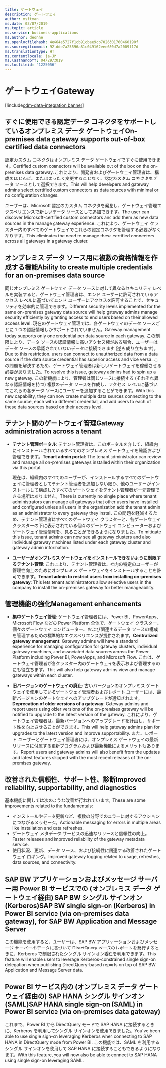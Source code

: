 ```yaml
---
title: ゲートウェイ
description: ゲートウェイ
author: msftman
ms.date: 03/07/2019
ms.topic: article
ms.service: business-applications
ms.author: deonhe
ms.openlocfilehash: 4e664e5727f1cb91cbae9cb7026501760460190f
ms.sourcegitcommit: 921dde7a25596a81c049162eee650d7a2009f17d
ms.translationtype: HT
ms.contentlocale: ja-JP
ms.lasthandoff: 04/29/2019
ms.locfileid: "1225056"
---
```

# <a name="gateway"></a><span data-ttu-id="e1995-103">ゲートウェイ</span><span class="sxs-lookup"><span data-stu-id="e1995-103">Gateway</span></span>

[!include[cdm-data-integration banner](../includes/cdm-data-integration.md)]

## <a name="on-premises-data-gateway-supports-out-of-box-certified-data-connectors"></a><span data-ttu-id="e1995-104">すぐに使用できる認定データ コネクタをサポートしているオンプレミス データ ゲートウェイ</span><span class="sxs-lookup"><span data-stu-id="e1995-104">On-premises data gateway supports out-of-box certified data connectors</span></span>  

<span data-ttu-id="e1995-105">認定カスタム コネクタはオンプレミス データ ゲートウェイですぐに使用できます。</span><span class="sxs-lookup"><span data-stu-id="e1995-105">Certified custom connectors will be available out of the box on the on-premises data gateway.</span></span> <span data-ttu-id="e1995-106">これにより、開発者およびゲートウェイ管理者は、構成をほとんど、またはまったく変更することなく、認定カスタム コネクタをデータ ソースとして選択できます。</span><span class="sxs-lookup"><span data-stu-id="e1995-106">This will help developers and gateway admins select certified custom connectors as data sources with minimal or no configuration changes.</span></span> 

<span data-ttu-id="e1995-107">ユーザーは、Microsoft 認定のカスタム コネクタを発見し、ゲートウェイ管理エクスペリエンスで新しいデータ ソースとして追加できます。</span><span class="sxs-lookup"><span data-stu-id="e1995-107">The user can discover Microsoft-certified custom connectors and add them as new data sources in the manage gateway experience.</span></span> <span data-ttu-id="e1995-108">これにより、ゲートウェイ クラスター内のすべてのゲートウェイでこれらの認定コネクタを管理する必要がなくなります。</span><span class="sxs-lookup"><span data-stu-id="e1995-108">This eliminates the need to manage these certified connectors across all gateways in a gateway cluster.</span></span>   
 
## <a name="ability-to-create-multiple-credentials-for-an-on-premises-data-source"></a><span data-ttu-id="e1995-109">オンプレミス データ ソース用に複数の資格情報を作成する機能</span><span class="sxs-lookup"><span data-stu-id="e1995-109">Ability to create multiple credentials for an on-premises data source</span></span>   
 
<span data-ttu-id="e1995-110">同じオンプレミス ゲートウェイ データ ソースに対して異なるセキュリティ レベルを実装すると、ゲートウェイ管理者は、エンド ユーザーに許可されているアクセス レベルに基づいてエンド ユーザーにアクセスを許可することで、セキュリティを効率的に管理できます。</span><span class="sxs-lookup"><span data-stu-id="e1995-110">Different security levels implemented for the same on-premises gateway data source will help gateway admins manage security efficiently by granting access to end users based on their allowed access level.</span></span> <span data-ttu-id="e1995-111">現在のゲートウェイ管理では、各ゲートウェイのデータ ソースごとに 1 つの認証情報しかサポートされていません。</span><span class="sxs-lookup"><span data-stu-id="e1995-111">Gateway management today supports only one credential per data source in each gateway.</span></span> <span data-ttu-id="e1995-112">この制限により、データ ソースの認証情報に高いアクセス権がある場合、ユーザーはデータ ソースの承認されていないデータに接続できます (逆も成り立ちます)。</span><span class="sxs-lookup"><span data-stu-id="e1995-112">Due to this restriction, users can connect to unauthorized data from a data source if the data source credential has superior access and vice versa.</span></span> <span data-ttu-id="e1995-113">この問題を解決するため、ゲートウェイ管理者は新しいゲートウェイを稼働させる必要がありました。</span><span class="sxs-lookup"><span data-stu-id="e1995-113">To resolve this issue, gateway admins had to spin up a new gateway.</span></span> <span data-ttu-id="e1995-114">この新機能により、管理者は同じソースに接続する (それぞれ異なる認証情報を持つ) 複数のデータ ソースを作成し、アクセス レベルに基づいてこれらの各データ ソースにユーザーを追加することができます。</span><span class="sxs-lookup"><span data-stu-id="e1995-114">With this new capability, they can now create multiple data sources connecting to the same source, each with a different credential, and add users to each of these data sources based on their access level.</span></span> 
 
## <a name="gateway-administration-across-a-tenant"></a><span data-ttu-id="e1995-115">テナント間のゲートウェイ管理</span><span class="sxs-lookup"><span data-stu-id="e1995-115">Gateway administration across a tenant</span></span>
  
-   <span data-ttu-id="e1995-116">**テナント管理ポータル**: テナント管理者は、このポータルを介して、組織内にインストールされているすべてのオンプレミス ゲートウェイを確認および管理できます。</span><span class="sxs-lookup"><span data-stu-id="e1995-116">**Tenant admin portal**: The tenant administrator can review and manage all on-premises gateways installed within their organization via this portal.</span></span>

    <span data-ttu-id="e1995-117">現在は、組織内のすべてのユーザーが、インストールするすべてのゲートウェイに管理者としてテナント管理者を追加しない限り、他のユーザーがインストールして構成したすべてのゲートウェイをテナント管理者が一元管理できる場所はありません。</span><span class="sxs-lookup"><span data-stu-id="e1995-117">There is currently no single place where tenant administrators can manage all gateways that other users have installed and configured unless all users in the organization add the tenant admin as an administrator to every gateway they install.</span></span> <span data-ttu-id="e1995-118">この問題を軽減するため、テナント管理者はすべてのゲートウェイ クラスターと、各ゲートウェイ クラスターの下に表示されている個々のゲートウェイ コンピューターおよびゲートウェイ管理情報を、見ることができるようになりました。</span><span class="sxs-lookup"><span data-stu-id="e1995-118">To mitigate this issue, tenant admins can now see all gateway clusters and also individual gateway machines listed under each gateway cluster and gateway admin information.</span></span> 
  
-   <span data-ttu-id="e1995-119">**ユーザーがオンプレミス ゲートウェイをインストールできないように制限するテナント管理**: これにより、テナント管理者は、社内の特定のユーザーが管理性向上のためにオンプレミス ゲートウェイをインストールすることを許可できます。</span><span class="sxs-lookup"><span data-stu-id="e1995-119">**Tenant admin to restrict users from installing on-premises gateway**: This lets tenant administrators allow selective users in the company to install the on-premises gateway for better manageability.</span></span> 
 
## <a name="management-enhancements"></a><span data-ttu-id="e1995-120">管理機能の強化</span><span class="sxs-lookup"><span data-stu-id="e1995-120">Management enhancements</span></span> 
  
-   <span data-ttu-id="e1995-121">**集中ゲートウェイ管理**: ゲートウェイ管理者には、Power BI、PowerApps、Microsoft Flow などの Power Platform 全体で、ゲートウェイ クラスター、個々のゲートウェイ コンピューター、および関連するデータ ソースの構成を管理するための標準的なエクスペリエンスが提供されます。</span><span class="sxs-lookup"><span data-stu-id="e1995-121">**Centralized gateway management**: Gateway admins will have a standard experience for managing configuration for gateway clusters, individual gateway machines, and associated data sources across the Power Platform including Power BI, PowerApps, and Microsoft Flow.</span></span> <span data-ttu-id="e1995-122">これは、ゲートウェイ管理者が各クラスター内のゲートウェイを表示および管理するのにも役立ちます。</span><span class="sxs-lookup"><span data-stu-id="e1995-122">This will also help gateway admins view and manage gateways within each cluster.</span></span> 

-   <span data-ttu-id="e1995-123">**旧バージョンのゲートウェイの廃止**: 古いバージョンのオンプレミス ゲートウェイを使用しているゲートウェイ管理者およびレポート ユーザーには、最新バージョンのゲートウェイへのアップグレードが通知されます。</span><span class="sxs-lookup"><span data-stu-id="e1995-123">**Deprecation of older versions of a gateway**: Gateway admins and report users using older versions of the on-premises gateway will be notified to upgrade to the latest version of the gateway.</span></span> <span data-ttu-id="e1995-124">これにより、ゲートウェイ管理者は、最新バージョンへのアップグレードを計画し、サポート性を向上させることができます。</span><span class="sxs-lookup"><span data-stu-id="e1995-124">This will help gateway admins plan for upgrades to the latest version and improve supportability.</span></span> <span data-ttu-id="e1995-125">また、レポート ユーザーとゲートウェイ管理者には、オンプレミス ゲートウェイの最新リリースに付属する更新プログラムおよび最新機能によるメリットもあります。</span><span class="sxs-lookup"><span data-stu-id="e1995-125">Report users and gateway admins will also benefit from the updates and latest features shipped with the most recent releases of the on-premises gateway.</span></span>  
  
## <a name="improved-reliability-supportability-and-diagnostics"></a><span data-ttu-id="e1995-126">改善された信頼性、サポート性、診断</span><span class="sxs-lookup"><span data-stu-id="e1995-126">Improved reliability, supportability, and diagnostics</span></span>
 
<span data-ttu-id="e1995-127">基本機能に関しては次のような改善が行われています。</span><span class="sxs-lookup"><span data-stu-id="e1995-127">These are some improvements related to the fundamentals:</span></span>

-   <span data-ttu-id="e1995-128">インストールやデータ更新など、複数の分野でのエラーに対するアクションにつながるメッセージ。</span><span class="sxs-lookup"><span data-stu-id="e1995-128">Actionable messaging for errors in multiple areas like installation and data refreshes.</span></span> 
-   <span data-ttu-id="e1995-129">ゲートウェイ メタデータ サービスの迅速なリリースと信頼性の向上。</span><span class="sxs-lookup"><span data-stu-id="e1995-129">Faster releases and improved reliability of the gateway metadata service.</span></span> 
-   <span data-ttu-id="e1995-130">使用状況、更新、データ ソース、および接続性に関連する改善されたゲートウェイ ロギング。</span><span class="sxs-lookup"><span data-stu-id="e1995-130">Improved gateway logging related to usage, refreshes, data sources, and connectivity.</span></span>

## <a name="sap-bw-single-sign-on-kerberos-in-power-bi-service-via-on-premises-data-gateway-for-sap-bw-application-and-message-server"></a><span data-ttu-id="e1995-131">SAP BW アプリケーションおよびメッセージ サーバー用 Power BI サービスでの (オンプレミス データ ゲートウェイ経由) SAP BW シングル サインオン (Kerberos)</span><span class="sxs-lookup"><span data-stu-id="e1995-131">SAP BW single sign-on (Kerberos) in Power BI service (via on-premises data gateway), for SAP BW Application and Message Server</span></span>
 
<span data-ttu-id="e1995-132">この機能を使用すると、ユーザーは、SAP BW アプリケーションおよびメッセージ サーバーのデータに基づいて DirectQuery ベースのレポートを発行するときに、Kerberos で制限されたシングル サインオン委任を利用できます。</span><span class="sxs-lookup"><span data-stu-id="e1995-132">This feature will enable users to leverage Kerberos-constrained single sign-on delegation when publishing DirectQuery-based reports on top of SAP BW Application and Message Server data.</span></span>

## <a name="sap-hana-single-sign-on-saml-in-power-bi-service-via-on-premises-data-gateway"></a><span data-ttu-id="e1995-133">Power BI サービス内の (オンプレミス データ ゲートウェイ経由の) SAP HANA シングル サインオン (SAML)</span><span class="sxs-lookup"><span data-stu-id="e1995-133">SAP HANA single sign-on (SAML) in Power BI service (via on-premises data gateway)</span></span>
 
<span data-ttu-id="e1995-134">これまで、Power BI から DirectQuery モードで SAP HANA に接続するときに、Kerberos を利用してシングル サインオンを使用できました。</span><span class="sxs-lookup"><span data-stu-id="e1995-134">You've been able to use single sign-on leveraging Kerberos when connecting to SAP HANA in DirectQuery mode from Power BI.</span></span> <span data-ttu-id="e1995-135">この機能では、SAML を利用するシングル サインオンを使用して SAP HANA に接続することもできるようになります。</span><span class="sxs-lookup"><span data-stu-id="e1995-135">With this feature, you will now also be able to connect to SAP HANA using single sign-on leveraging SAML.</span></span>
